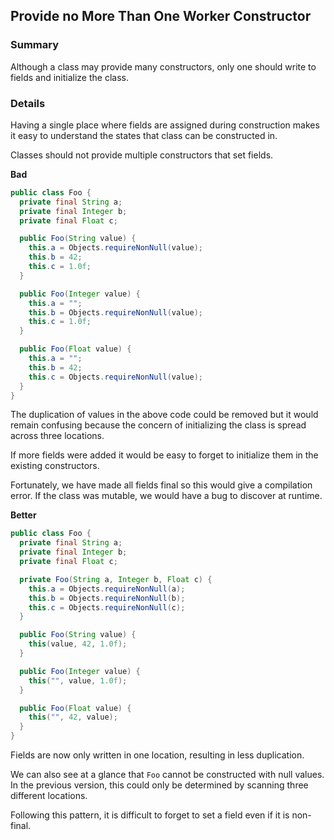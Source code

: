 ## Provide no More Than One Worker Constructor

### Summary

Although a class may provide many constructors, only one should write to fields and initialize the class.

### Details

Having a single place where fields are assigned during construction makes it easy to understand the states that class can be constructed in.

Classes should not provide multiple constructors that set fields.

<!-- nopb -->
**Bad**
```java
public class Foo {
  private final String a;
  private final Integer b;
  private final Float c;

  public Foo(String value) {
    this.a = Objects.requireNonNull(value);
    this.b = 42;
    this.c = 1.0f;
  }

  public Foo(Integer value) {
    this.a = "";
    this.b = Objects.requireNonNull(value);
    this.c = 1.0f;
  }

  public Foo(Float value) {
    this.a = "";
    this.b = 42;
    this.c = Objects.requireNonNull(value);
  }
}
```
<!-- endnopb -->

The duplication of values in the above code could be removed but it would remain confusing because the concern of initializing the class is spread across three locations.

If more fields were added it would be easy to forget to initialize them in the existing constructors.

Fortunately, we have made all fields final so this would give a compilation error. If the class was mutable, we would have a bug to discover at runtime.

<!-- nopb -->
**Better**
```java
public class Foo {
  private final String a;
  private final Integer b;
  private final Float c;

  private Foo(String a, Integer b, Float c) {
    this.a = Objects.requireNonNull(a);
    this.b = Objects.requireNonNull(b);
    this.c = Objects.requireNonNull(c);
  }

  public Foo(String value) {
    this(value, 42, 1.0f);
  }

  public Foo(Integer value) {
    this("", value, 1.0f);
  }

  public Foo(Float value) {
    this("", 42, value);
  }
}
```
<!-- endnopb -->

Fields are now only written in one location, resulting in less duplication.

We can also see at a glance that `Foo` cannot be constructed with null values. In the previous version, this could only be determined by scanning three different locations.

Following this pattern, it is difficult to forget to set a field even if it is non-final.


